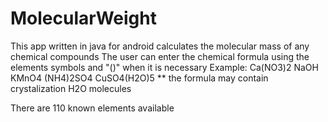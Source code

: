 # MolecularWeight
This app written in java for android calculates the molecular mass of any chemical compounds
The user can enter the chemical formula using the elements symbols and "()" when it is necessary
Example:  Ca(NO3)2
          NaOH
          KMnO4
          (NH4)2SO4
          CuSO4(H2O)5   ** the formula may contain crystalization H2O molecules

There are 110 known elements available
